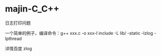 # majin-C_C++

日志打印问题

一个简单的例子，编译命令：g++ xxx.c -o xxx-I include -L lib/ -static -lzlog -lpthread

详情百度 zlog
